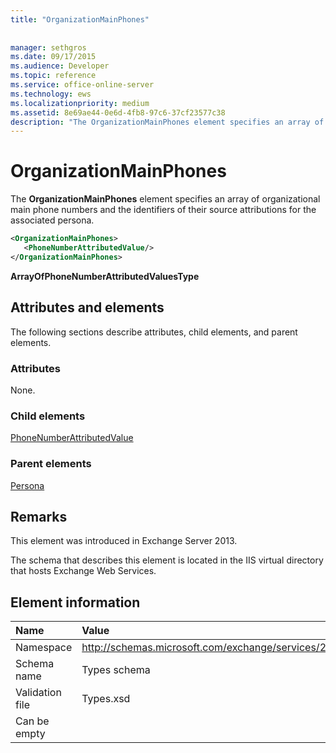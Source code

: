 ```yaml
---
title: "OrganizationMainPhones"
 
 
manager: sethgros
ms.date: 09/17/2015
ms.audience: Developer
ms.topic: reference
ms.service: office-online-server
ms.technology: ews
ms.localizationpriority: medium
ms.assetid: 8e69ae44-0e6d-4fb8-97c6-37cf23577c38
description: "The OrganizationMainPhones element specifies an array of organizational main phone numbers and the identifiers of their source attributions for the associated persona."
---
```


# OrganizationMainPhones

The **OrganizationMainPhones** element specifies an array of organizational main phone numbers and the identifiers of their source attributions for the associated persona. 
  
```XML
<OrganizationMainPhones>
   <PhoneNumberAttributedValue/>
</OrganizationMainPhones>
```

 **ArrayOfPhoneNumberAttributedValuesType**
## Attributes and elements

The following sections describe attributes, child elements, and parent elements.
  
### Attributes

None.
  
### Child elements

[PhoneNumberAttributedValue](phonenumberattributedvalue.md)
  
### Parent elements

[Persona](persona.md)
  
## Remarks

This element was introduced in Exchange Server 2013.
  
The schema that describes this element is located in the IIS virtual directory that hosts Exchange Web Services.
  
## Element information

|**Name**|**Value**|
|:-----|:-----|
|Namespace  <br/> |http://schemas.microsoft.com/exchange/services/2006/types  <br/> |
|Schema name  <br/> |Types schema  <br/> |
|Validation file  <br/> |Types.xsd  <br/> |
|Can be empty  <br/> ||
   


